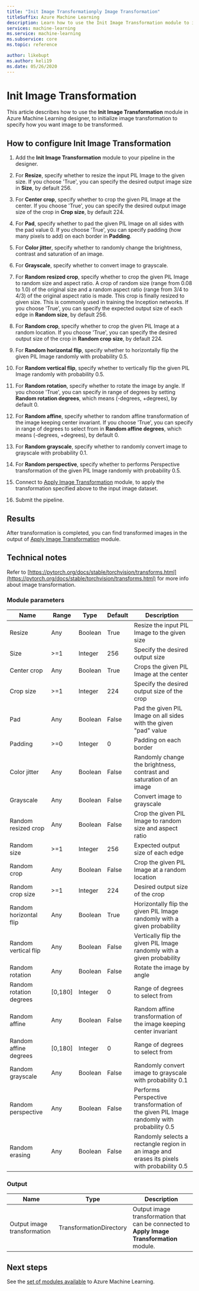 ```yaml
---
title: "Init Image Transformationply Image Transformation"
titleSuffix: Azure Machine Learning
description: Learn how to use the Init Image Transformation module to initialize image transformation.
services: machine-learning
ms.service: machine-learning
ms.subservice: core
ms.topic: reference

author: likebupt
ms.author: keli19
ms.date: 05/26/2020
---
```

# Init Image Transformation

This article describes how to use the **Init Image Transformation** module in Azure Machine Learning designer, to initialize image transformation to specify how you want image to be transformed.

## How to configure Init Image Transformation

1.  Add the **Init Image Transformation** module to your pipeline in the designer. 

2.  For **Resize**, specify whether to resize the input PIL Image to the given size. If you choose 'True', you can specify the desired output image size in **Size**, by default 256. 

3.  For **Center crop**, specify whether to crop the given PIL Image at the center. If you choose 'True', you can specify the desired output image size of the crop in **Crop size**, by default 224.  

4.  For **Pad**, specify whether to pad the given PIL Image on all sides with the pad value 0. If you choose 'True', you can specify padding (how many pixels to add) on each border in **Padding**.

5.  For **Color jitter**, specify whether to randomly change the brightness, contrast and saturation of an image.

6.  For **Grayscale**, specify whether to convert image to grayscale.

7.  For **Random resized crop**, specify whether to crop the given PIL Image to random size and aspect ratio. A crop of random size (range from 0.08 to 1.0) of the original size and a random aspect ratio (range from 3/4 to 4/3) of the original aspect ratio is made. This crop is finally resized to given size.
    This is commonly used in training the Inception networks. If you choose 'True', you can specify the expected output size of each edge in **Random size**, by default 256.

8.  For **Random crop**, specify whether to crop the given PIL Image at a random location. If you choose 'True', you can specify the desired output size of the crop in **Random crop size**, by default 224.

9.  For **Random horizontal flip**, specify whether to horizontally flip the given PIL Image randomly with probability 0.5.

10.  For **Random vertical flip**, specify whether to vertically flip the given PIL Image randomly with probability 0.5.

11.  For **Random rotation**, specify whether to rotate the image by angle. If you choose 'True', you can specify in range of degrees by setting **Random rotation degrees**, which means (-degrees, +degrees), by default 0.

12.  For **Random affine**, specify whether to random affine transformation of the image keeping center invariant. If you choose 'True', you can specify in range of degrees to select from in **Random affine degrees**, which means (-degrees, +degrees), by default 0.

13.  For **Random grayscale**, specify whether to randomly convert image to grayscale with probability 0.1.

14.  For **Random perspective**, specify whether to performs Perspective transformation of the given PIL Image randomly with probability 0.5.


16.  Connect to [Apply Image Transformation](apply-image-transformation.md) module, to apply the transformation specified above to the input image dataset.

17. Submit the pipeline.

## Results

After transformation is completed, you can find transformed images in the output of [Apply Image Transformation](apply-image-transformation.md) module.


## Technical notes  

Refer to [https://pytorch.org/docs/stable/torchvision/transforms.html](https://pytorch.org/docs/stable/torchvision/transforms.html) for more info about image transformation.

###  Module parameters  

| Name                    | Range   | Type    | Default | Description                              |
| ----------------------- | ------- | ------- | ------- | ---------------------------------------- |
| Resize                  | Any     | Boolean | True    | Resize the input PIL Image to the given size |
| Size                    | >=1     | Integer | 256     | Specify the desired output size          |
| Center crop             | Any     | Boolean | True    | Crops the given PIL Image at the center  |
| Crop size               | >=1     | Integer | 224     | Specify the desired output size of the crop |
| Pad                     | Any     | Boolean | False   | Pad the given PIL Image on all sides with the given "pad" value |
| Padding                 | >=0     | Integer | 0       | Padding on each border                   |
| Color jitter            | Any     | Boolean | False   | Randomly change the brightness, contrast and saturation of an image |
| Grayscale               | Any     | Boolean | False   | Convert image to grayscale               |
| Random resized crop     | Any     | Boolean | False   | Crop the given PIL Image to random size and aspect ratio |
| Random size             | >=1     | Integer | 256     | Expected output size of each edge        |
| Random crop             | Any     | Boolean | False   | Crop the given PIL Image at a random location |
| Random crop size        | >=1     | Integer | 224     | Desired output size of the crop          |
| Random horizontal flip  | Any     | Boolean | True    | Horizontally flip the given PIL Image randomly with a given probability |
| Random vertical flip    | Any     | Boolean | False   | Vertically flip the given PIL Image randomly with a given probability |
| Random rotation         | Any     | Boolean | False   | Rotate the image by angle                |
| Random rotation degrees | [0,180] | Integer | 0       | Range of degrees to select from          |
| Random affine           | Any     | Boolean | False   | Random affine transformation of the image keeping center invariant |
| Random affine degrees   | [0,180] | Integer | 0       | Range of degrees to select from          |
| Random grayscale        | Any     | Boolean | False   | Randomly convert image to grayscale with probability 0.1 |
| Random perspective      | Any     | Boolean | False   | Performs Perspective transformation of the given PIL Image randomly with probability 0.5 |
| Random erasing          | Any     | Boolean | False   | Randomly selects a rectangle region in an image and erases its pixels with probability 0.5 |

###  Output  

| Name                        | Type                    | Description                              |
| --------------------------- | ----------------------- | ---------------------------------------- |
| Output image transformation | TransformationDirectory | Output image transformation that can be connected to **Apply Image Transformation** module. |

## Next steps

See the [set of modules available](module-reference.md) to Azure Machine Learning. 